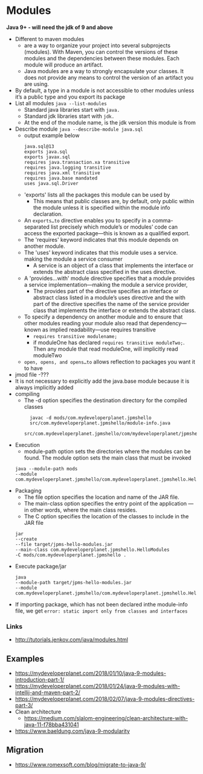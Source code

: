 # Modules

**Java 9+ - will need the jdk of 9 and above**

- Different to maven modules
  - are a way to organize your project into several subprojects (modules). With Maven, you can control the versions of these modules and the dependencies between these modules. Each module will produce an artifact.
  - Java modules are a way to strongly encapsulate your classes. It does not provide any means to control the version of an artifact you are using.
- By default, a type in a module is not accessible to other modules unless it’s a public type and you export its package
- List all modules `java --list-modules`
  - Standard java libraries start with `java.`
  - Standard jdk libraries start with `jdk.`
  - At the end of the module name, is the jdk version this module is from
- Describe module `java --describe-module java.sql`
  - output example below
    ```
    java.sql@13
    exports java.sql
    exports javax.sql
    requires java.transaction.xa transitive
    requires java.logging transitive
    requires java.xml transitive
    requires java.base mandated
    uses java.sql.Driver
    ```
  - 'exports' lists all the packages this module can be used by
    - This means that public classes are, by default, only public within the module unless it is specified within the module info declaration.
  - An `exports…to` directive enables you to specify in a comma-separated list precisely which module’s or modules’ code can access the exported package—this is known as a qualified export.
  - The 'requires' keyword indicates that this module depends on another module.
  - The 'uses' keyword indicates that this module uses a service. making the module a service consumer
    - A service is an object of a class that implements the interface or extends the abstract class specified in the uses directive.
  - A 'provides...with' module directive specifies that a module provides a service implementation—making the module a service provider,
    - The provides part of the directive specifies an interface or abstract class listed in a module’s uses directive and the with part of the directive specifies the name of the service provider class that implements the interface or extends the abstract class.
  - To specify a dependency on another module and to ensure that other modules reading your module also read that dependency—known as implied readability—use requires transitive
    - `requires transitive modulename;`
    - if moduleOne has declared `requires transitive moduleTwo;`. Then any module that read moduleOne, will implicitly read moduleTwo
  - `open, opens, and opens…to` allows reflection to packages you want it to have
- jmod file
  -???
- It is not necessary to explicitly add the java.base module because it is always implicitly added
- compiling
  - The -d option specifies the destination directory for the compiled classes
    ```
      javac -d mods/com.mydeveloperplanet.jpmshello
      src/com.mydeveloperplanet.jpmshello/module-info.java
      src/com.mydeveloperplanet.jpmshello/com/mydeveloperplanet/jpmshello/HelloModules.java
    ```
- Execution
  -  module-path option sets the directories where the modules can be found. The module option sets the main class that must be invoked
  ```
  java --module-path mods
  --module com.mydeveloperplanet.jpmshello/com.mydeveloperplanet.jpmshello.HelloModules
  ```
- Packaging
  - The file option specifies the location and name of the JAR file.
  - The main-class option specifies the entry point of the application — in other words, where the main class resides.
  - The C option specifies the location of the classes to include in the JAR file
  ```
  jar
  --create
  --file target/jpms-hello-modules.jar
  --main-class com.mydeveloperplanet.jpmshello.HelloModules
  -C mods/com.mydeveloperplanet.jpmshello .
  ```
- Execute package/jar
  ```
  java
  --module-path target/jpms-hello-modules.jar
  --module com.mydeveloperplanet.jpmshello/com.mydeveloperplanet.jpmshello.HelloModules
  ```
- If importing package, which has not been declared inthe module-info file, we get `error: static import only from classes and interfaces`

### Links

- http://tutorials.jenkov.com/java/modules.html

## Examples

- https://mydeveloperplanet.com/2018/01/10/java-9-modules-introduction-part-1/
- https://mydeveloperplanet.com/2018/01/24/java-9-modules-with-intellij-and-maven-part-2/
- https://mydeveloperplanet.com/2018/02/07/java-9-modules-directives-part-3/
- Clean architecture
  - https://medium.com/slalom-engineering/clean-architecture-with-java-11-f78bba431041
- https://www.baeldung.com/java-9-modularity


## Migration

- https://www.romexsoft.com/blog/migrate-to-java-9/

